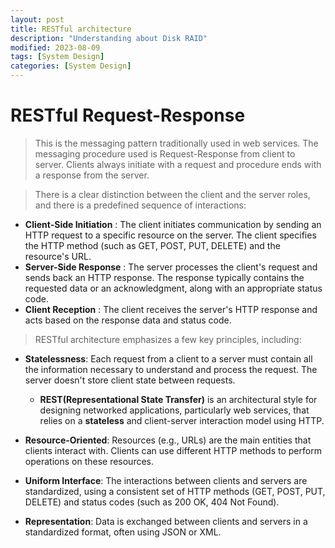 ```yaml
---
layout: post
title: RESTful architecture
description: "Understanding about Disk RAID"
modified: 2023-08-09
tags: [System Design]
categories: [System Design]
---
```


# RESTful Request-Response

> This is the messaging pattern traditionally used in web services. The messaging procedure used is Request-Response from client to server. Clients always initiate with a request and procedure ends with a response from the server. ​

> There is a clear distinction between the client and the server roles, and there is a predefined sequence of interactions:

- **Client-Side Initiation** : The client initiates communication by sending an HTTP request to a specific resource on the server. The client specifies the HTTP method (such as GET, POST, PUT, DELETE) and the resource's URL.
- **Server-Side Response** : The server processes the client's request and sends back an HTTP response. The response typically contains the requested data or an acknowledgment, along with an appropriate status code.
- **Client Reception** : The client receives the server's HTTP response and acts based on the response data and status code.


> RESTful architecture emphasizes a few key principles, including:

- **Statelessness**: Each request from a client to a server must contain all the information necessary to understand and process the request. The server doesn't store client state between requests.
    - **REST(Representational State Transfer)** is an architectural style for designing networked applications, particularly web services, that relies on a **stateless** and client-server interaction model using HTTP.

- **Resource-Oriented**: Resources (e.g., URLs) are the main entities that clients interact with. Clients can use different HTTP methods to perform operations on these resources.

- **Uniform Interface**: The interactions between clients and servers are standardized, using a consistent set of HTTP methods (GET, POST, PUT, DELETE) and status codes (such as 200 OK, 404 Not Found).

- **Representation**: Data is exchanged between clients and servers in a standardized format, often using JSON or XML.

<!--## gRPC-->